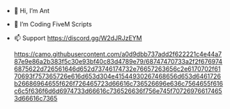 - 👋 Hi, I’m Ant
- 👀 I’m Coding FiveM Scripts
- 📫 Support https://discord.gg/W2dJRJzEYM


  
  https://camo.githubusercontent.com/a0d9dbb737add2f622221c4e44a787e9e86a2b383f5c30e93bf40c83d4789e79/68747470733a2f2f6769746875622d726561646d652d73746174732e76657263656c2e6170702f6170693f757365726e616d653d304e41544930267468656d653d6461726b26686964655f626f726465723d66616c736526696e636c7564655f616c6c5f636f6d6d6974733d66616c736526636f756e745f707269766174653d66616c7365

<!---
AntScriptss/AntScriptss is a ✨ special ✨ repository because its `README.md` (this file) appears on your GitHub profile.
You can click the Preview link to take a look at your changes.
--->
